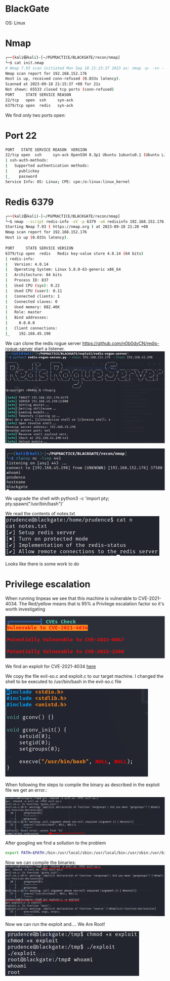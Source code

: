 # BlackGate

OS: Linux

# Nmap

```sh
┌──(kali㉿kali)-[~/PGPRACTICE/BLACKGATE/recon/nmap]
└─$ cat init.nmap                  
# Nmap 7.93 scan initiated Mon Sep 18 21:15:37 2023 as: nmap -p- -vv --min-rate 2000 -oA init 192.168.152.176
Nmap scan report for 192.168.152.176
Host is up, received conn-refused (0.033s latency).
Scanned at 2023-09-18 21:15:37 +08 for 21s
Not shown: 65533 closed tcp ports (conn-refused)
PORT     STATE SERVICE REASON
22/tcp   open  ssh     syn-ack
6379/tcp open  redis   syn-ack

```

We find only two ports open:

# Port 22

```sh
PORT   STATE SERVICE REASON  VERSION
22/tcp open  ssh     syn-ack OpenSSH 8.3p1 Ubuntu 1ubuntu0.1 (Ubuntu Linux; protocol 2.0)
| ssh-auth-methods: 
|   Supported authentication methods: 
|     publickey
|_    password
Service Info: OS: Linux; CPE: cpe:/o:linux:linux_kernel
```

# Redis 6379
```sh
┌──(kali㉿kali)-[~/PGPRACTICE/BLACKGATE/recon/nmap]
└─$ nmap --script redis-info -sV -p 6379 -oA redisinfo 192.168.152.176
Starting Nmap 7.93 ( https://nmap.org ) at 2023-09-18 21:20 +08
Nmap scan report for 192.168.152.176
Host is up (0.033s latency).

PORT     STATE SERVICE VERSION
6379/tcp open  redis   Redis key-value store 4.0.14 (64 bits)
| redis-info: 
|   Version: 4.0.14
|   Operating System: Linux 5.8.0-63-generic x86_64
|   Architecture: 64 bits
|   Process ID: 837
|   Used CPU (sys): 0.22
|   Used CPU (user): 0.11
|   Connected clients: 1
|   Connected slaves: 0
|   Used memory: 882.46K
|   Role: master
|   Bind addresses: 
|     0.0.0.0
|   Client connections: 
|_    192.168.45.198
```

We can clone the redis rogue server https://github.com/n0b0dyCN/redis-rogue-server
start a listener.
![](rrs.png)

![](rev.png)

We upgrade the shell with python3 -c 'import pty; pty.spawn("/usr/bin/bash")'

We read the contents of notes.txt
![](notes.png)

Looks like there is some work to do


# Privilege escalation

When running linpeas we see that this machine is vulnerable to CVE-2021-4034.
The Red/yellow means that is 95% a Privilege escalation factor so it's worth investigating

![](linpeas.png)

We find an exploit for CVE-2021-4034 [here](https://www.exploit-db.com/exploits/50689)

We copy the file evil-so.c and exploit.c to our target machine. I changed the shell to be executed to /usr/bin/bash in the evil-so.c file

![](bash.png)

When following the steps to compile the binary as described in the exploit file we get an error.:

![](compter.png)

After googling we find a sollution to the problem [](https://stackoverflow.com/questions/35970824/gcc-collect2-fatal-error-cannot-find-ld)

```sh
export PATH=$PATH:/bin:/usr/local/sbin:/usr/local/bin:/usr/sbin:/usr/bin:/sbin
```

Now we can compile the binaries:
![](comp.png)

Now we can run the exploit and.... We Are Root!

![](root.png)



